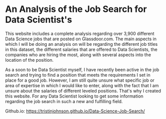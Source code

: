 # An Analysis of the Job Search for Data Scientist's

This website includes a complete analysis regarding over 3,900 different Data Science jobs that are posted on Glassdoor.com. The main aspects in which I will be doing an analysis on will be regarding the different job titles in this dataset, the different salaries that are offered to Data Scientists, the companies who are hiring the most, along with several aspects into the location of the position.

As a soon to be Data Scientist myself, I have recently been active in the job search and trying to find a position that meets the requirements I set in place for a good job. However, I am still quite unsure what specific job or area of expertise in which I would like to enter, along with the fact that I am unsure about the salaries of different leveled positions. That's why I created this website. For any Data Scientist looking to get some information regarding the job search in such a new and fulfilling field.

Github.io: https://tristinjohnson.github.io/Data-Science-Job-Search/

